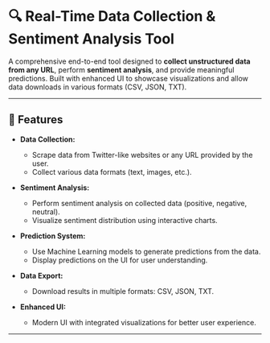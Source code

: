 # 🔍 Real-Time Data Collection & Sentiment Analysis Tool

A comprehensive end-to-end tool designed to **collect unstructured data from any URL**, perform **sentiment analysis**, and provide meaningful predictions. Built with enhanced UI to showcase visualizations and allow data downloads in various formats (CSV, JSON, TXT).  

---

## 🚀 Features

- **Data Collection:**  
  - Scrape data from Twitter-like websites or any URL provided by the user.  
  - Collect various data formats (text, images, etc.).  

- **Sentiment Analysis:**  
  - Perform sentiment analysis on collected data (positive, negative, neutral).  
  - Visualize sentiment distribution using interactive charts.  

- **Prediction System:**  
  - Use Machine Learning models to generate predictions from the data.  
  - Display predictions on the UI for user understanding.  

- **Data Export:**  
  - Download results in multiple formats: CSV, JSON, TXT.  

- **Enhanced UI:**  
  - Modern UI with integrated visualizations for better user experience.  

---


